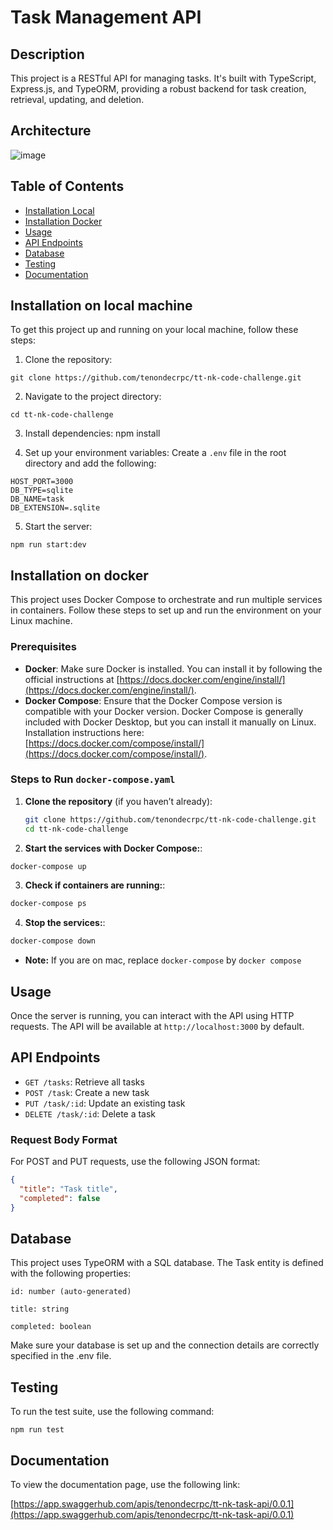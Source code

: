 # Task Management API

## Description

This project is a RESTful API for managing tasks. It's built with TypeScript, Express.js, and TypeORM, providing a robust backend for task creation, retrieval, updating, and deletion.

## Architecture
![image](https://github.com/user-attachments/assets/e10f3b25-115e-4628-b19e-61fe3c9c9386)


## Table of Contents

- [Installation Local](#installation-on-local-machine)
- [Installation Docker](#installation-on-docker)
- [Usage](#usage)
- [API Endpoints](#api-endpoints)
- [Database](#database)
- [Testing](#testing)
- [Documentation](#documentation)

## Installation on local machine

To get this project up and running on your local machine, follow these steps:

1. Clone the repository:

`git clone https://github.com/tenondecrpc/tt-nk-code-challenge.git`

2. Navigate to the project directory:

`cd tt-nk-code-challenge`

3. Install dependencies:
npm install


4. Set up your environment variables:
Create a `.env` file in the root directory and add the following:
```
HOST_PORT=3000
DB_TYPE=sqlite
DB_NAME=task
DB_EXTENSION=.sqlite
```

5. Start the server:

`npm run start:dev`

## Installation on docker

This project uses Docker Compose to orchestrate and run multiple services in containers. Follow these steps to set up and run the environment on your Linux machine.

### Prerequisites

- **Docker**: Make sure Docker is installed. You can install it by following the official instructions at [https://docs.docker.com/engine/install/](https://docs.docker.com/engine/install/).
- **Docker Compose**: Ensure that the Docker Compose version is compatible with your Docker version. Docker Compose is generally included with Docker Desktop, but you can install it manually on Linux. Installation instructions here: [https://docs.docker.com/compose/install/](https://docs.docker.com/compose/install/).

### Steps to Run `docker-compose.yaml`

1. **Clone the repository** (if you haven’t already):
   ```bash
   git clone https://github.com/tenondecrpc/tt-nk-code-challenge.git
   cd tt-nk-code-challenge
   ```
2. **Start the services with Docker Compose:**:
  ```bash
  docker-compose up
  ```
3. **Check if containers are running:**:
  ```bash
  docker-compose ps
  ```
4. **Stop the services:**:
  ```bash
  docker-compose down
  ```

- **Note:** If you are on mac, replace `docker-compose` by `docker compose`

## Usage

Once the server is running, you can interact with the API using HTTP requests. The API will be available at `http://localhost:3000` by default.

## API Endpoints

- `GET /tasks`: Retrieve all tasks
- `POST /task`: Create a new task
- `PUT /task/:id`: Update an existing task
- `DELETE /task/:id`: Delete a task

### Request Body Format

For POST and PUT requests, use the following JSON format:

```json
{
  "title": "Task title",
  "completed": false
}
```
## Database
This project uses TypeORM with a SQL database. The Task entity is defined with the following properties:

```
id: number (auto-generated)

title: string

completed: boolean

```

Make sure your database is set up and the connection details are correctly specified in the .env file.

## Testing
To run the test suite, use the following command:

`npm run test`

## Documentation
To view the documentation page, use the following link:

[https://app.swaggerhub.com/apis/tenondecrpc/tt-nk-task-api/0.0.1](https://app.swaggerhub.com/apis/tenondecrpc/tt-nk-task-api/0.0.1)
